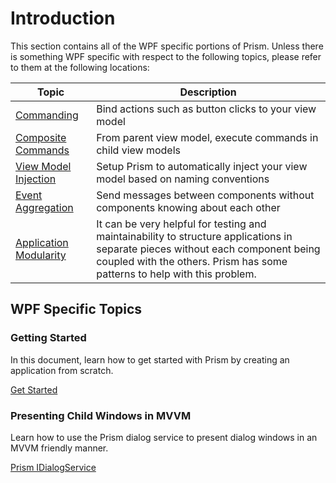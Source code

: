 # Introduction

This section contains all of the WPF specific portions of Prism. Unless there is something WPF specific with respect to the following topics, please refer to them at the following locations:

| Topic | Description |
|-------|-------------|
| [Commanding](xref:Commands.Commanding) | Bind actions such as button clicks to your view model |
| [Composite Commands](xref:Commands.CompositeCommands) | From parent view model, execute commands in child view models |
| [View Model Injection](xref:Mvvm.ViewModelLocator) | Setup Prism to automatically inject your view model based on naming conventions |
| [Event Aggregation](xref:Events.EventAggregator) | Send messages between components without components knowing about each other |
| [Application Modularity](xref:Modularity.GettingStarted) | It can be very helpful for testing and maintainability to structure applications in separate pieces without each component being coupled with the others. Prism has some patterns to help with this problem. |

## WPF Specific Topics

### Getting Started

In this document, learn how to get started with Prism by creating an application from scratch.

[Get Started](xref:Platforms.Wpf.GettingStarted)

### Presenting Child Windows in MVVM

Learn how to use the Prism dialog service to present dialog windows in an MVVM friendly manner.

[Prism IDialogService](xref:Dialogs.GettingStarted)
